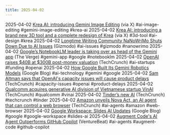 ```yaml
---
title: 2025-04-02
---
```


2025-04-02 [Krea AI: introducing Gemini Image Editing](https://x.com/krea_ai/status/1907101512670609762) (via X) #ai-image-editing #gemini-image-editing #krea-ai
2025-04-02 [Krea AI: introducing a brand new 3D tool and a complete redesign of Krea](https://x.com/krea_ai/status/1906772402853351594) (via X) #3d-tool #ai-design #krea
2025-04-02 [Longtime Writing Community NaNoWriMo Shuts Down Due to AI Issues](https://gizmodo.com/longtime-writing-community-nanowrimo-shuts-down-after-ai-drama-2000583619) (Gizmodo) #ai-issues #gizmodo #nanowrimo
2025-04-02 [Google’s NotebookLM leader is taking over as head of the Gemini app](https://www.theverge.com/news/642000/google-sissie-hsaio-stepping-down-notebooklm) (The Verge) #gemini-app #google #notebooklm
2025-04-02 [OpenAI raises $40B at $300B post-money valuation](https://techcrunch.com/2025/03/31/openai-raises-40b-at-300b-post-money-valuation/) (TechCrunch) #ai-startups #funding #openai
2025-04-02 [How Google Built Its Gemini Robotics Models](https://blog.google/products/gemini/how-we-built-gemini-robotics/) (Google Blog) #ai-technology #gemini #google
2025-04-02 [Sam Altman says that OpenAI's capacity issues will cause product delays](https://techcrunch.com/2025/04/01/sam-altman-says-that-openais-capacity-issues-will-cause-product-delays/) (TechCrunch) #capacity-issues #openai #product-delays
2025-04-02 [Qualcomm acquires generative AI division of Vietnamese startup VinAI](https://techcrunch.com/2025/04/01/qualcomm-acquires-generative-ai-division-of-vietnamese-startup-vinai/) (TechCrunch) #qualcomm #vinai
2025-04-02 [Tinder’s new AI](https://techcrunch.com/2025/04/01/tinders-new-ai-powered-game-assesses-your-flirting-skills/) (TechCrunch) #techcrunch #tinder
2025-04-02 [Amazon unveils Nova Act, an AI agent that can control a web browser](https://techcrunch.com/2025/03/31/amazon-unveils-nova-act-an-ai-agent-that-uses-a-web-browser/) (TechCrunch) #ai-agents #amazon #web-browser
2025-04-02 [Google Workspace: Slides AI Updates](https://blog.google/products/workspace/workspace-slides-visuals-ai-updates/) (Google Blog) #google #google-workspace #slides-ai
2025-04-02 [Augment Code's AI Agent Outperforms GitHub Copilot](https://venturebeat.com/ai/augment-code-debuts-ai-agent-with-70-win-rate-over-github-copilot-and-record-breaking-swe-bench-score/) (VentureBeat) #ai-agents #augment-code #github-copilot
